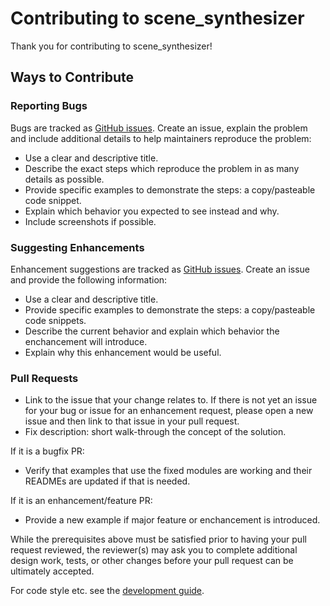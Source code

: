 # Contributing to scene_synthesizer

Thank you for contributing to scene_synthesizer!

## Ways to Contribute

### Reporting Bugs

Bugs are tracked as [GitHub issues](https://guides.github.com/features/issues/).
Create an issue, explain the problem and include additional details to help maintainers reproduce the problem:
* Use a clear and descriptive title.
* Describe the exact steps which reproduce the problem in as many details as possible.
* Provide specific examples to demonstrate the steps: a copy/pasteable code snippet.
* Explain which behavior you expected to see instead and why.
* Include screenshots if possible.

### Suggesting Enhancements

Enhancement suggestions are tracked as [GitHub issues](https://guides.github.com/features/issues/).
Create an issue and provide the following information:
* Use a clear and descriptive title.
* Provide specific examples to demonstrate the steps: a copy/pasteable code snippets.
* Describe the current behavior and explain which behavior the enchancement will introduce.
* Explain why this enhancement would be useful.

### Pull Requests

* Link to the issue that your change relates to. If there is not yet an issue for your bug or issue for an enhancement request, please open a new issue and then link to that issue in your pull request.
* Fix description: short walk-through the concept of the solution.

If it is a bugfix PR:
* Verify that examples that use the fixed modules are working and their READMEs are updated if that is needed.

If it is an enhancement/feature PR:
* Provide a new example if major feature or enchancement is introduced.

While the prerequisites above must be satisfied prior to having your pull request reviewed, the reviewer(s) may ask you to complete additional design work, tests, or other changes before your pull request can be ultimately accepted.

For code style etc. see the [development guide](DEVELOPMENT.md).


